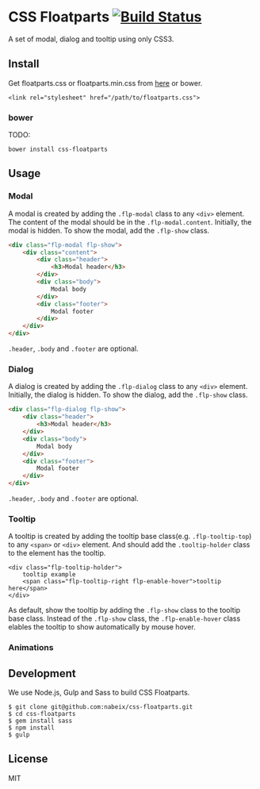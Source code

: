 # CSS Floatparts [![Build Status](https://travis-ci.org/nabeix/css-floatparts.svg?branch=master)](https://travis-ci.org/nabeix/css-floatparts)

A set of modal, dialog and tooltip using only CSS3.

## Install

Get floatparts.css or floatparts.min.css from [here](https://github.com/nabeix/css-floatparts/tree/master/build) or bower.

```
<link rel="stylesheet" href="/path/to/floatparts.css">
```

### bower

TODO:

```
bower install css-floatparts
```

## Usage

### Modal

A modal is created by adding the `.flp-modal` class to any `<div>` element.
The content of the modal should be in the `.flp-modal.content`.
Initially, the modal is hidden. To show the modal, add the `.flp-show` class.

```html
<div class="flp-modal flp-show">
    <div class="content">
        <div class="header">
            <h3>Modal header</h3>
        </div>
        <div class="body">
            Modal body
        </div>
        <div class="footer">
            Modal footer
        </div>
    </div>
</div>

```

`.header`, `.body` and `.footer` are optional.

### Dialog

A dialog is created by adding the `.flp-dialog` class to any `<div>` element.
Initially, the dialog is hidden. To show the dialog, add the `.flp-show` class.

```html
<div class="flp-dialog flp-show">
    <div class="header">
        <h3>Modal header</h3>
    </div>
    <div class="body">
        Modal body
    </div>
    <div class="footer">
        Modal footer
    </div>
</div>

```

`.header`, `.body` and `.footer` are optional.

### Tooltip

A tooltip is created by adding the tooltip base class(e.g. `.flp-tooltip-top`) to any `<span>` or `<div>` element.
And should add the `.tooltip-holder` class to the element has the tooltip.

```
<div class="flp-tooltip-holder">
    tooltip example
    <span class="flp-tooltip-right flp-enable-hover">tooltip here</span>
</div>
```

As default, show the tooltip by adding the `.flp-show` class to the tooltip base class.
Instead of the `.flp-show` class, the `.flp-enable-hover` class elables the tooltip to show automatically by mouse hover.

### Animations

## Development

We use Node.js, Gulp and Sass to build CSS Floatparts.

```
$ git clone git@github.com:nabeix/css-floatparts.git
$ cd css-floatparts
$ gem install sass
$ npm install
$ gulp
```

## License

MIT